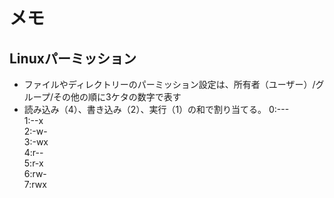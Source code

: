 # メモ

## Linuxパーミッション
- ファイルやディレクトリーのパーミッション設定は、所有者（ユーザー）/グループ/その他の順に3ケタの数字で表す
- 読み込み（4）、書き込み（2）、実行（1）の和で割り当てる。
0:---  
1:--x  
2:-w-  
3:-wx  
4:r--  
5:r-x  
6:rw-  
7:rwx  